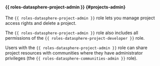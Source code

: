 #### {{ roles-datasphere-project-admin }} {#projects-admin}

The `{{ roles-datasphere-project-admin }}` role lets you manage project access rights and delete a project.

The `{{ roles-datasphere-project-admin }}` role also includes all permissions of the `{{ roles-datasphere-project-developer }}` role.

Users with the `{{ roles-datasphere-project-admin }}` role can share project resources with communities where they have administrator privileges (the `{{ roles-datasphere-communities-admin }}` role).